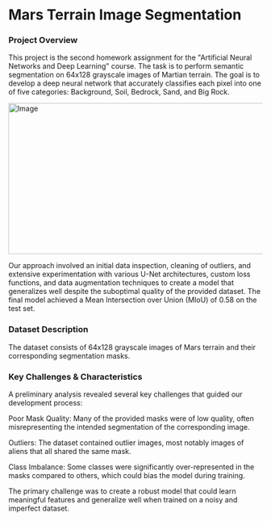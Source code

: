 # Mars Terrain Image Segmentation
### Project Overview
This project is the second homework assignment for the "Artificial Neural Networks and Deep Learning" course. The task is to perform semantic segmentation on 64x128 grayscale images of Martian terrain. The goal is to develop a deep neural network that accurately classifies each pixel into one of five categories: Background, Soil, Bedrock, Sand, and Big Rock.

<img width="1578" height="299" alt="Image" src="https://github.com/user-attachments/assets/f61b408a-559e-463a-b1f4-5f0b1f0b9c58" />

Our approach involved an initial data inspection, cleaning of outliers, and extensive experimentation with various U-Net architectures, custom loss functions, and data augmentation techniques to create a model that generalizes well despite the suboptimal quality of the provided dataset. The final model achieved a Mean Intersection over Union (MIoU) of 0.58 on the test set.

### Dataset Description
The dataset consists of 64x128 grayscale images of Mars terrain and their corresponding segmentation masks.

### Key Challenges & Characteristics
A preliminary analysis revealed several key challenges that guided our development process:

Poor Mask Quality: Many of the provided masks were of low quality, often misrepresenting the intended segmentation of the corresponding image.

Outliers: The dataset contained outlier images, most notably images of aliens that all shared the same mask.

Class Imbalance: Some classes were significantly over-represented in the masks compared to others, which could bias the model during training.

The primary challenge was to create a robust model that could learn meaningful features and generalize well when trained on a noisy and imperfect dataset.
